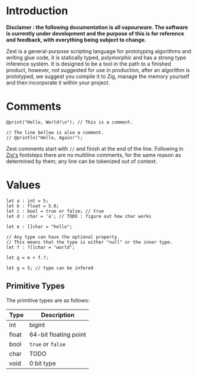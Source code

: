# Introduction

**Disclamer : the following documentation is all vapourware. The software is currently under development and the purpose of this is for reference and feedback, with everything being subject to change.**

Zest is a general-purpose scripting language for prototyping algorithms and writing glue code, it is statically typed, polymorphic and has a strong type inference system. It is designed to be a tool in the path to a finished product, however, not suggested for use in production, after an algorithm is prototyped, we suggest you compile it to Zig, manage the memory yourself and then incorporate it within your project.

# Comments

```
@print("Hello, World!\n"); // This is a comment.

// The line bellow is also a comment.
// @println("Hello, Again!");
```
Zest comments start with `//` and finish at the end of the line. Following in [Zig's](https://ziglang.org/) footsteps there are no multiline comments, for the same reason as determined by them; any line can be tokenized out of context.

# Values
```
let a : int = 5;
let b : float = 5.0;
let c : bool = true or false; // true
let d : char = 'a'; // TODO : figure out how char works

let e : []char = "hello";

// Any type can have the optional property.
// This means that the type is either "null" or the inner type.
let f : ?[]char = "world";

let g = e + f.?;

let g = 5; // type can be infered
```

## Primitive Types

The primitive types are as follows:

| Type | Description           |
| -----| ----------------------|
| int  | bigint                |
| float| 64-bit floating point |
| bool | `true` or `false`     |
| char | TODO                  |
| void | 0 bit type            |

